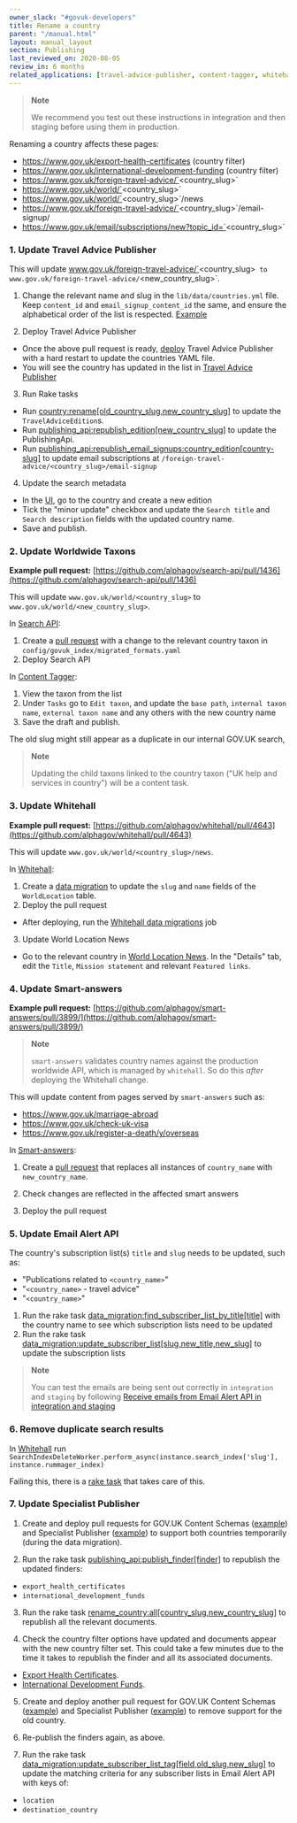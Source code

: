 ```yaml
---
owner_slack: "#govuk-developers"
title: Rename a country
parent: "/manual.html"
layout: manual_layout
section: Publishing
last_reviewed_on: 2020-08-05
review_in: 6 months
related_applications: [travel-advice-publisher, content-tagger, whitehall]
---
```

> **Note**
>
> We recommend you test out these instructions in integration and then staging before using them in production.

Renaming a country affects these pages:

* https://www.gov.uk/export-health-certificates (country filter)
* https://www.gov.uk/international-development-funding (country filter)
* https://www.gov.uk/foreign-travel-advice/`<country_slug>`
* https://www.gov.uk/world/`<country_slug>`
* https://www.gov.uk/world/`<country_slug>`/news
* https://www.gov.uk/foreign-travel-advice/`<country_slug>`/email-signup/
* https://www.gov.uk/email/subscriptions/new?topic_id=`<country_slug>`

### 1. Update Travel Advice Publisher

This will update www.gov.uk/foreign-travel-advice/`<country_slug>` to www.gov.uk/foreign-travel-advice/`<new_country_slug>`.

1. Change the relevant name and slug in the `lib/data/countries.yml` file. Keep `content_id` and `email_signup_content_id` the same, and ensure the alphabetical order of the list is respected. [Example](https://github.com/alphagov/travel-advice-publisher/pull/539/files#diff-e7c0733c6cf5a1d6fc1f2589a6d9f0f7)

2. Deploy Travel Advice Publisher
  * Once the above pull request is ready, [deploy](https://deploy.integration.publishing.service.gov.uk/job/Deploy_App/parambuild/?TARGET_APPLICATION=travel-advice-publisher&DEPLOY_TASK=deploy:with_hard_restart) Travel Advice Publisher with a hard restart to update the countries YAML file.
  * You will see the country has updated in the list in [Travel Advice Publisher](https://travel-advice-publisher.integration.publishing.service.gov.uk/admin)

3. Run Rake tasks
  * Run [country:rename[old_country_slug,new_country_slug]](https://deploy.integration.publishing.service.gov.uk/job/run-rake-task/parambuild/?TARGET_APPLICATION=travel-advice-publisher&MACHINE_CLASS=backend&RAKE_TASK=country:rename[<old_country_slug>,<new_country_slug>]) to update the `TravelAdviceEdition`s.
  * Run [publishing_api:republish_edition[new_country_slug]](https://deploy.integration.publishing.service.gov.uk/job/run-rake-task/parambuild/?TARGET_APPLICATION=travel-advice-publisher&MACHINE_CLASS=backend&RAKE_TASK=publishing_api:republish_edition[<new_country_slug>]) to update the PublishingApi.
  * Run [publishing_api:republish_email_signups:country_edition[country-slug]](https://deploy.integration.publishing.service.gov.uk/job/run-rake-task/parambuild/?TARGET_APPLICATION=travel-advice-publisher&MACHINE_CLASS=backend&RAKE_TASK=publishing_api:republish_email_signups:country_edition[<country-slug>]) to update email subscriptions at `/foreign-travel-advice/<country_slug>/email-signup`

4. Update the search metadata
  * In the [UI](https://travel-advice-publisher.integration.publishing.service.gov.uk/admin), go to the country and create a new edition
  * Tick the "minor update" checkbox and update the `Search title` and `Search description` fields with the updated country name.
  * Save and publish.

### 2. Update Worldwide Taxons

**Example pull request:** [https://github.com/alphagov/search-api/pull/1436](https://github.com/alphagov/search-api/pull/1436)

This will update `www.gov.uk/world/<country_slug>` to `www.gov.uk/world/<new_country_slug>`.

In [Search API](https://github.com/alphagov/search-api):

1. Create a [pull request](https://github.com/alphagov/search-api/pull/1436) with a change to the relevant country taxon in `config/govuk_index/migrated_formats.yaml`
2. Deploy Search API

In [Content Tagger](https://content-tagger.integration.publishing.service.gov.uk/):

1. View the taxon from the list
2. Under `Tasks` go to `Edit taxon`, and update the `base path`, `internal taxon name`, `external taxon name` and any others with the new country name
3. Save the draft and publish.

The old slug might still appear as a duplicate in our internal GOV.UK search,

> **Note**
>
> Updating the child taxons linked to the country taxon ("UK help and services in country") will be a content task.

### 3. Update Whitehall

**Example pull request:** [https://github.com/alphagov/whitehall/pull/4643](https://github.com/alphagov/whitehall/pull/4643)

This will update `www.gov.uk/world/<country_slug>/news`.

In [Whitehall](https://github.com/alphagov/whitehall):

1. Create a [data migration](https://github.com/alphagov/whitehall/pull/4643/files) to update the `slug` and `name` fields of the `WorldLocation` table.
2. Deploy the pull request
  * After deploying, run the [Whitehall data migrations](https://deploy.integration.publishing.service.gov.uk/job/Run_Whitehall_Data_Migrations/) job
3. Update World Location News
  * Go to the relevant country in [World Location News](https://whitehall-admin.integration.publishing.service.gov.uk/government/admin/world_locations). In the "Details" tab, edit the `Title`, `Mission statement` and relevant `Featured links`.

### 4. Update Smart-answers

**Example pull request:** [https://github.com/alphagov/smart-answers/pull/3899/](https://github.com/alphagov/smart-answers/pull/3899/)

> **Note**
>
> `smart-answers` validates country names against the production worldwide API, which is managed by `whitehall`.  So do this *after* deploying the Whitehall change.

This will update content from pages served by `smart-answers` such as:

* <https://www.gov.uk/marriage-abroad>
* <https://www.gov.uk/check-uk-visa>
* <https://www.gov.uk/register-a-death/y/overseas>

In [Smart-answers](https://github.com/alphagov/smart-answers):

1. Create a [pull request](https://github.com/alphagov/smart-answers/pull/3899/) that replaces all instances of `country_name` with `new_country_name`.

2. Check changes are reflected in the affected smart answers

3. Deploy the pull request

### 5. Update Email Alert API

The country's subscription list(s) `title` and `slug` needs to be updated, such as:

* "Publications related to `<country_name>`"
* "`<country_name>` - travel advice"
* "`<country_name>`"

1. Run the rake task [data_migration:find_subscriber_list_by_title[title]](https://deploy.integration.publishing.service.gov.uk/job/run-rake-task/parambuild/?TARGET_APPLICATION=email-alert-api&MACHINE_CLASS=email_alert_api&RAKE_TASK=data_migration:find_subscriber_list_by_title[country_name])
  with the country name to see which subscription lists need to be updated
2. Run the rake task [data_migration:update_subscriber_list[slug,new_title,new_slug]](https://deploy.integration.publishing.service.gov.uk/job/run-rake-task/parambuild/?TARGET_APPLICATION=email-alert-api&MACHINE_CLASS=email_alert_api&RAKE_TASK=data_migration:update_subscriber_list[country_slug,new_title,new_country_slug])
  to update the subscription lists

  > **Note**
  >
  > You can test the emails are being sent out correctly in `integration` and `staging`
    by following [Receive emails from Email Alert API in integration and staging](https://docs.publishing.service.gov.uk/manual/receiving-emails-from-email-alert-api-in-integration-and-staging.html)

### 6. Remove duplicate search results

In [Whitehall](https://github.com/alphagov/whitehall) run `SearchIndexDeleteWorker.perform_async(instance.search_index['slug'], instance.rummager_index)`

Failing this, there is a [rake task](https://github.com/alphagov/search-api/blob/4f106e40f2c1690d631f699bf8fc63dc39268866/lib/tasks/delete.rake#L9) that takes care of this.

### 7. Update Specialist Publisher

1. Create and deploy pull requests for GOV.UK Content Schemas ([example](https://github.com/alphagov/govuk-content-schemas/pull/1014)) and Specialist Publisher ([example](https://github.com/alphagov/specialist-publisher/pull/1722/commits/79c10d173f8294fef25b07678a7e74213e78e424)) to support both countries temporarily (during the data migration).

2. Run the rake task [publishing_api:publish_finder[finder]](https://deploy.integration.publishing.service.gov.uk/job/run-rake-task/parambuild/?TARGET_APPLICATION=specialist-publisher&MACHINE_CLASS=backend&RAKE_TASK=publishing_api:publish_finder[finder]) to republish the updated finders:
  - `export_health_certificates`
  - `international_development_funds`

3. Run the rake task [rename_country:all[country_slug,new_country_slug]](https://deploy.integration.publishing.service.gov.uk/job/run-rake-task/parambuild/?TARGET_APPLICATION=specialist-publisher&MACHINE_CLASS=backend&RAKE_TASK=rename_country:all[country_slug,new_country_slug]) to republish all the relevant documents.

4. Check the country filter options have updated and documents appear with the new country filter set. This could take a few minutes due to the time it takes to republish the finder and all its associated documents.
  - [Export Health Certificates](https://www-origin.integration.publishing.service.gov.uk/export-health-certificates?cachebust=123).
  - [International Development Funds](https://www-origin.integration.publishing.service.gov.uk/international-development-funding?cachebust=123).

5. Create and deploy another pull request for GOV.UK Content Schemas ([example](https://github.com/alphagov/govuk-content-schemas/pull/1015)) and Specialist Publisher ([example](https://github.com/alphagov/specialist-publisher/pull/1724)) to remove support for the old country.

6. Re-publish the finders again, as above.

7. Run the rake task [data_migration:update_subscriber_list_tag[field,old_slug,new_slug]](https://deploy.integration.publishing.service.gov.uk/job/run-rake-task/parambuild/?TARGET_APPLICATION=email-alert-api&MACHINE_CLASS=email_alert_api&RAKE_TASK=data_migration:update_subscriber_list_tag[field,old_slug,new_slug]]) to update the matching criteria for any subscriber lists in Email Alert API with keys of:
  - `location`
  - `destination_country`
